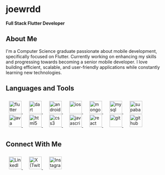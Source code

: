 # joewrdd

**Full Stack Flutter Developer**

## About Me

I'm a Computer Science graduate passionate about mobile development, specifically focused on Flutter. Currently working on enhancing my skills and progressing towards becoming a senior mobile developer. I love building efficient, scalable, and user-friendly applications while constantly learning new technologies.

## Languages and Tools

<p align="left" style="padding: 10px;">
    <a href="https://flutter.dev" target="_blank" style="margin-right: 20px;"> 
        <img src="https://cdn.jsdelivr.net/gh/devicons/devicon/icons/flutter/flutter-original.svg" alt="flutter" width="40" height="40"/> 
    </a>
    <a href="https://dart.dev" target="_blank" style="margin-right: 20px;"> 
        <img src="https://cdn.jsdelivr.net/gh/devicons/devicon/icons/dart/dart-original.svg" alt="dart" width="40" height="40"/> 
    </a>
    <a href="https://developer.android.com" target="_blank" style="margin-right: 20px;"> 
        <img src="https://cdn.jsdelivr.net/gh/devicons/devicon/icons/android/android-original.svg" alt="android" width="40" height="40"/> 
    </a>
    <a href="https://developer.apple.com/ios/" target="_blank" style="margin-right: 20px;"> 
        <img src="https://cdn.jsdelivr.net/gh/devicons/devicon/icons/apple/apple-original.svg" alt="ios" width="40" height="40"/> 
    </a>
    <a href="https://www.mongodb.com/" target="_blank" style="margin-right: 20px;"> 
        <img src="https://cdn.jsdelivr.net/gh/devicons/devicon/icons/mongodb/mongodb-original-wordmark.svg" alt="mongodb" width="40" height="40"/> 
    </a>
    <a href="https://www.mysql.com/" target="_blank" style="margin-right: 20px;"> 
        <img src="https://cdn.jsdelivr.net/gh/devicons/devicon/icons/mysql/mysql-original-wordmark.svg" alt="mysql" width="40" height="40"/> 
    </a>
    <a href="https://supabase.com/" target="_blank" style="margin-right: 20px;"> 
        <img src="https://cdn.jsdelivr.net/gh/devicons/devicon/icons/supabase/supabase-original.svg" alt="supabase" width="40" height="40"/> 
    </a>
    <a href="https://www.java.com" target="_blank" style="margin-right: 20px;"> 
        <img src="https://cdn.jsdelivr.net/gh/devicons/devicon/icons/java/java-original.svg" alt="java" width="40" height="40"/> 
    </a>
    <a href="https://developer.mozilla.org/en-US/docs/Web/HTML" target="_blank" style="margin-right: 20px;"> 
        <img src="https://cdn.jsdelivr.net/gh/devicons/devicon/icons/html5/html5-original.svg" alt="html5" width="40" height="40"/> 
    </a>
    <a href="https://developer.mozilla.org/en-US/docs/Web/CSS" target="_blank" style="margin-right: 20px;"> 
        <img src="https://cdn.jsdelivr.net/gh/devicons/devicon/icons/css3/css3-original.svg" alt="css3" width="40" height="40"/> 
    </a>
    <a href="https://developer.mozilla.org/en-US/docs/Web/JavaScript" target="_blank" style="margin-right: 20px;"> 
        <img src="https://cdn.jsdelivr.net/gh/devicons/devicon/icons/javascript/javascript-original.svg" alt="javascript" width="40" height="40"/> 
    </a>
    <a href="https://reactjs.org/" target="_blank" style="margin-right: 20px;"> 
        <img src="https://cdn.jsdelivr.net/gh/devicons/devicon/icons/react/react-original.svg" alt="react" width="40" height="40"/> 
    </a>
    <a href="https://git-scm.com/" target="_blank" style="margin-right: 20px;"> 
        <img src="https://cdn.jsdelivr.net/gh/devicons/devicon/icons/git/git-original.svg" alt="git" width="40" height="40"/> 
    </a>
    <a href="https://github.com/" target="_blank" style="margin-right: 20px;"> 
        <img src="https://cdn.jsdelivr.net/gh/devicons/devicon/icons/github/github-original.svg" alt="github" width="40" height="40"/> 
    </a>
</p>

## Connect With Me

<p align="left" style="padding: 10px;">
    <a href="https://www.linkedin.com/in/joe-ward-385901309?utm_source=share&utm_campaign=share_via&utm_content=profile&utm_medium=ios_app" target="_blank" style="margin-right: 20px;">
        <img src="https://cdn.jsdelivr.net/gh/devicons/devicon/icons/linkedin/linkedin-original.svg" alt="LinkedIn" width="40" height="40"/>
    </a>
    <a href="https://twitter.com/joewrdd" target="_blank" style="margin-right: 20px;">
        <img src="https://cdn.jsdelivr.net/gh/devicons/devicon/icons/twitter/twitter-original.svg" alt="X (Twitter)" width="40" height="40"/>
    </a>
    <a href="https://instagram.com/joewrdd" target="_blank" style="margin-right: 20px;">
        <img src="https://raw.githubusercontent.com/rahuldkjain/github-profile-readme-generator/master/src/images/icons/Social/instagram.svg" alt="Instagram" width="40" height="40"/>
    </a>
</p>
